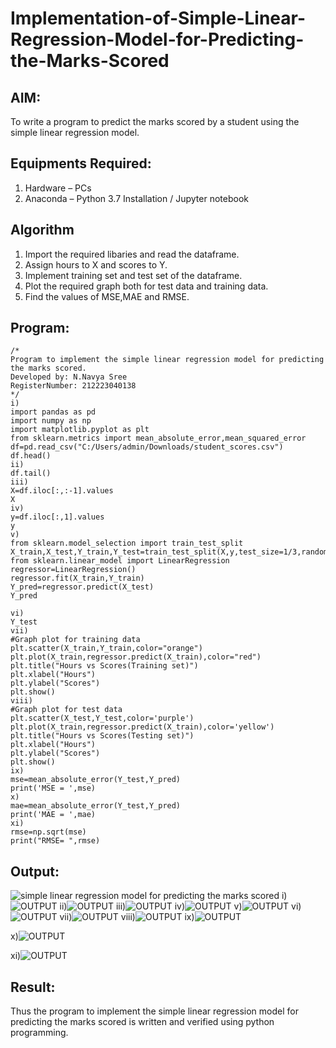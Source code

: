 # Implementation-of-Simple-Linear-Regression-Model-for-Predicting-the-Marks-Scored

## AIM:
To write a program to predict the marks scored by a student using the simple linear regression model.

## Equipments Required:
1. Hardware – PCs
2. Anaconda – Python 3.7 Installation / Jupyter notebook

## Algorithm
1. Import the required libaries and read the dataframe.
2. Assign hours to X and scores to Y.
3. Implement training set and test set of the dataframe.
4. Plot the required graph both for test data and training data.
5. Find the values of MSE,MAE and RMSE.

## Program:
```
/*
Program to implement the simple linear regression model for predicting the marks scored.
Developed by: N.Navya Sree
RegisterNumber: 212223040138 
*/
i)
import pandas as pd
import numpy as np
import matplotlib.pyplot as plt
from sklearn.metrics import mean_absolute_error,mean_squared_error
df=pd.read_csv("C:/Users/admin/Downloads/student_scores.csv")
df.head()
ii)
df.tail()
iii)
X=df.iloc[:,:-1].values
X
iv)
y=df.iloc[:,1].values
y
v)
from sklearn.model_selection import train_test_split
X_train,X_test,Y_train,Y_test=train_test_split(X,y,test_size=1/3,random_state=0)
from sklearn.linear_model import LinearRegression
regressor=LinearRegression()
regressor.fit(X_train,Y_train)
Y_pred=regressor.predict(X_test)
Y_pred

vi)
Y_test
vii)
#Graph plot for training data
plt.scatter(X_train,Y_train,color="orange")
plt.plot(X_train,regressor.predict(X_train),color="red")
plt.title("Hours vs Scores(Training set)")
plt.xlabel("Hours")
plt.ylabel("Scores")
plt.show()
viii)
#Graph plot for test data
plt.scatter(X_test,Y_test,color='purple')
plt.plot(X_train,regressor.predict(X_train),color='yellow')
plt.title("Hours vs Scores(Testing set)")
plt.xlabel("Hours")
plt.ylabel("Scores")
plt.show()
ix)
mse=mean_absolute_error(Y_test,Y_pred)
print('MSE = ',mse)
x)
mae=mean_absolute_error(Y_test,Y_pred)
print('MAE = ',mae)
xi)
rmse=np.sqrt(mse)
print("RMSE= ",rmse)

```

## Output:
![simple linear regression model for predicting the marks scored](sam.png)
i)![OUTPUT](<1 (3).png>)
ii)![OUTPUT](<2 (2).png>)
iii)![OUTPUT](<3 (2).png>)
iv)![OUTPUT](<4 (2).png>)
v)![OUTPUT](<5 (2).png>)
vi)![OUTPUT](7.png)
vii)![OUTPUT](8.png)
viii)![OUTPUT](9.png)
ix)![OUTPUT](10.png)

x)![OUTPUT](11.png)

xi)![OUTPUT](12.png)

## Result:
Thus the program to implement the simple linear regression model for predicting the marks scored is written and verified using python programming.

